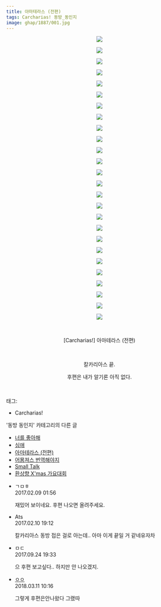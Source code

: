 ```yaml
---
title: 아마테라스 (전편)
tags: Carcharias! 동방_동인지
image: ghap/1887/001.jpg
---
```

<div class="article">
<p style="text-align: center; clear: none; float: none;"><img src="{{ site.nasurl }}/ghap/1887/001.jpg"/></p>
<p style="text-align: center; clear: none; float: none;"><img src="{{ site.nasurl }}/ghap/1887/002.jpg"/></p>
<p style="text-align: center; clear: none; float: none;"><img src="{{ site.nasurl }}/ghap/1887/003.jpg"/></p>
<p style="text-align: center; clear: none; float: none;"><img src="{{ site.nasurl }}/ghap/1887/004.jpg"/></p>
<p style="text-align: center; clear: none; float: none;"><img src="{{ site.nasurl }}/ghap/1887/005.jpg"/></p>
<p style="text-align: center; clear: none; float: none;"><img src="{{ site.nasurl }}/ghap/1887/006.jpg"/></p>
<p style="text-align: center; clear: none; float: none;"><img src="{{ site.nasurl }}/ghap/1887/007.jpg"/></p>
<p style="text-align: center; clear: none; float: none;"><img src="{{ site.nasurl }}/ghap/1887/008.jpg"/></p>
<p style="text-align: center; clear: none; float: none;"><img src="{{ site.nasurl }}/ghap/1887/009.jpg"/></p>
<p style="text-align: center; clear: none; float: none;"><img src="{{ site.nasurl }}/ghap/1887/010.jpg"/></p>
<p style="text-align: center; clear: none; float: none;"><img src="{{ site.nasurl }}/ghap/1887/011.jpg"/></p>
<p style="text-align: center; clear: none; float: none;"><img src="{{ site.nasurl }}/ghap/1887/012.jpg"/></p>
<p style="text-align: center; clear: none; float: none;"><img src="{{ site.nasurl }}/ghap/1887/013.jpg"/></p>
<p style="text-align: center; clear: none; float: none;"><img src="{{ site.nasurl }}/ghap/1887/014.jpg"/></p>
<p style="text-align: center; clear: none; float: none;"><img src="{{ site.nasurl }}/ghap/1887/015.jpg"/></p>
<p style="text-align: center; clear: none; float: none;"><img src="{{ site.nasurl }}/ghap/1887/016.jpg"/></p>
<p style="text-align: center; clear: none; float: none;"><img src="{{ site.nasurl }}/ghap/1887/017.jpg"/></p>
<p style="text-align: center; clear: none; float: none;"><img src="{{ site.nasurl }}/ghap/1887/018.jpg"/></p>
<p style="text-align: center; clear: none; float: none;"><img src="{{ site.nasurl }}/ghap/1887/019.jpg"/></p>
<p style="text-align: center; clear: none; float: none;"><img src="{{ site.nasurl }}/ghap/1887/020.jpg"/></p>
<p style="text-align: center; clear: none; float: none;"><img src="{{ site.nasurl }}/ghap/1887/021.jpg"/></p>
<p style="text-align: center; clear: none; float: none;"><img src="{{ site.nasurl }}/ghap/1887/022.jpg"/></p>
<p style="text-align: center; clear: none; float: none;"><img src="{{ site.nasurl }}/ghap/1887/023.jpg"/></p>
<p style="text-align: center; clear: none; float: none;"><img src="{{ site.nasurl }}/ghap/1887/024.jpg"/></p>
<p style="text-align: center; clear: none; float: none;"><img src="{{ site.nasurl }}/ghap/1887/025.jpg"/></p>
<p style="text-align: center; clear: none; float: none;"><img src="{{ site.nasurl }}/ghap/1887/026.jpg"/></p>
<p style="text-align: center; clear: none; float: none;"><br/></p>
<p style="text-align: center; clear: none; float: none;">[Carcharias!] 아마테라스 (전편)</p>
<p style="text-align: center; clear: none; float: none;"><br/></p>
<p style="text-align: center; clear: none; float: none;">칼카리아스 끝.</p>
<p style="text-align: center; clear: none; float: none;">후편은 내가 알기론 아직 없다.</p>
<p><br/></p>
</div><div class="tagTrail">
<p>태그: </p>
<ul>
<li>Carcharias!</li>
</ul>
</div><div class="another">
<p>'동방 동인지' 카테고리의 다른 글</p>
<ul>
<li><a href="/2016-08-28-ghap_1889">너를 좋아해</a></li>
<li><a href="/2016-08-28-ghap_1888">심애</a></li>
<li><a href="/2016-08-28-ghap_1887">아마테라스 (전편)</a></li>
<li><a href="/2016-08-28-ghap_1886">어묭져스 번역해야지</a></li>
<li><a href="/2016-08-28-ghap_1885">Small Talk</a></li>
<li><a href="/2016-08-28-ghap_1884">환상향 X'mas 가요대회</a></li>
</ul>
</div><div class="cb_module cb_fluid">
<div class="cb_wrt cb_profile">
<div class="comment">
<ul>
<li class="cb_thumb_off" id="comment14910836">
<div class="cb_comment_area">
<div class="cb_info_area">
<div class="cb_section">
<span class="cb_nick_name">ㄱㅁㅎ</span>
</div>
<div class="cb_section">
<span class="cb_date">2017.02.09 01:56 </span>
</div>
</div>
<div class="cb_dsc_comment">
<p class="cb_dsc">
											재밌어 보이네요. 후편 나오면 올려주세요.
										</p>
</div>
</div></li>
<li class="cb_thumb_off" id="comment14912291">
<div class="cb_comment_area">
<div class="cb_info_area">
<div class="cb_section">
<span class="cb_nick_name">Ats</span>
</div>
<div class="cb_section">
<span class="cb_date">2017.02.10 19:12 </span>
</div>
</div>
<div class="cb_dsc_comment">
<p class="cb_dsc">
											칼카리아스 동방 접은 걸로 아는데.. 아마 이게 끝일 거 같네유자차
										</p>
</div>
</div></li>
<li class="cb_thumb_off" id="comment15089658">
<div class="cb_comment_area">
<div class="cb_info_area">
<div class="cb_section">
<span class="cb_nick_name">ㅁㄷ</span>
</div>
<div class="cb_section">
<span class="cb_date">2017.09.24 19:33 </span>
</div>
</div>
<div class="cb_dsc_comment">
<p class="cb_dsc">
											으 후편 보고싶다.. 하지만 안 나오겠지.
										</p>
</div>
</div></li>
<li class="cb_thumb_off" id="comment15217458">
<div class="cb_comment_area">
<div class="cb_info_area">
<div class="cb_section">
<span class="cb_nick_name"> <a href="http://http:/ㄱㄷ극딧ㅇ7z8au1bh" onclick="return openLinkInNewWindow(this)">ㅇㅇ</a></span>
</div>
<div class="cb_section">
<span class="cb_date">2018.03.11 10:16 </span>
</div>
</div>
<div class="cb_dsc_comment">
<p class="cb_dsc">
											그렇게 후편은안나왔다 그랬따
										</p>
</div>
</div></li>
</ul>
</div>
</div><!-- commentList close -->
</div>
